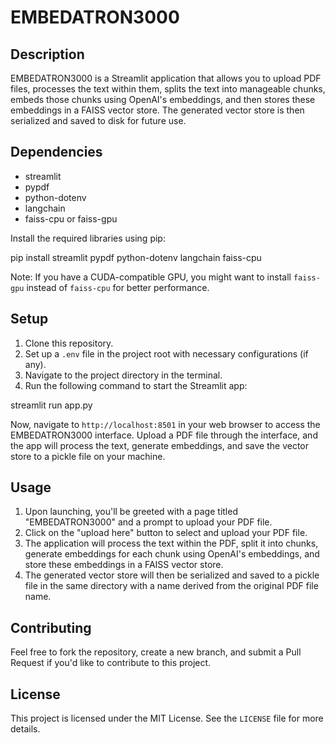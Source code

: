 # EMBEDATRON3000

## Description

EMBEDATRON3000 is a Streamlit application that allows you to upload PDF files, processes the text within them, splits the text into manageable chunks, embeds those chunks using OpenAI's embeddings, and then stores these embeddings in a FAISS vector store. The generated vector store is then serialized and saved to disk for future use.

## Dependencies

- streamlit
- pypdf
- python-dotenv
- langchain
- faiss-cpu or faiss-gpu

Install the required libraries using pip:


pip install streamlit pypdf python-dotenv langchain faiss-cpu


Note: If you have a CUDA-compatible GPU, you might want to install `faiss-gpu` instead of `faiss-cpu` for better performance.

## Setup

1. Clone this repository.
2. Set up a `.env` file in the project root with necessary configurations (if any).
3. Navigate to the project directory in the terminal.
4. Run the following command to start the Streamlit app:


streamlit run app.py


Now, navigate to `http://localhost:8501` in your web browser to access the EMBEDATRON3000 interface. Upload a PDF file through the interface, and the app will process the text, generate embeddings, and save the vector store to a pickle file on your machine.

## Usage

1. Upon launching, you'll be greeted with a page titled "EMBEDATRON3000" and a prompt to upload your PDF file.
2. Click on the "upload here" button to select and upload your PDF file.
3. The application will process the text within the PDF, split it into chunks, generate embeddings for each chunk using OpenAI's embeddings, and store these embeddings in a FAISS vector store.
4. The generated vector store will then be serialized and saved to a pickle file in the same directory with a name derived from the original PDF file name.

## Contributing

Feel free to fork the repository, create a new branch, and submit a Pull Request if you'd like to contribute to this project.

## License

This project is licensed under the MIT License. See the `LICENSE` file for more details.
